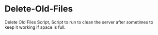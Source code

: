 # Delete-Old-Files
Delete Old Files Script, Script to run to clean the server after sometimes to keep it working if space is full.
